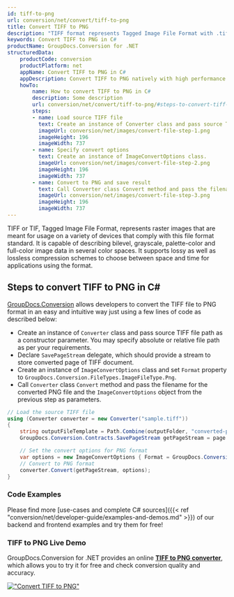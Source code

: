 ```yaml
---
id: tiff-to-png
url: conversion/net/convert/tiff-to-png
title: Convert TIFF to PNG
description: "TIFF format represents Tagged Image File Format with .tiff extension. Learn how to convert TIFF to PNG file programmatically in C# language using GroupDocs.Conversion for .NET library."
keywords: Convert TIFF to PNG in C#
productName: GroupDocs.Conversion for .NET
structuredData:
    productCode: conversion
    productPlatform: net
    appName: Convert TIFF to PNG in C#
    appDescription: Convert TIFF to PNG natively with high performance using C# language and server side GroupDocs.Conversion for .NET APIs, without the use of any software like Microsoft or Open Office.
    howTo:
        name: How to convert TIFF to PNG in C# 
        description: Some description
        url: conversion/net/convert/tiff-to-png/#steps-to-convert-tiff-to-png-in-c
        steps:
        - name: Load source TIFF file 
          text: Create an instance of Converter class and pass source TIFF file path as a constructor parameter. You may specify absolute or relative file path as per your requirements. 
          imageUrl: conversion/net/images/convert-file-step-1.png
          imageHeight: 196
          imageWidth: 737
        - name: Specify convert options 
          text: Create an instance of ImageConvertOptions class.
          imageUrl: conversion/net/images/convert-file-step-2.png
          imageHeight: 196
          imageWidth: 737
        - name: Convert to PNG and save result 
          text: Call Converter class Convert method and pass the filename for the converted HTML file and the ImageConvertOptions object from the previous step as parameters.
          imageUrl: conversion/net/images/convert-file-step-3.png
          imageHeight: 196
          imageWidth: 737
---
```


TIFF or TIF, Tagged Image File Format, represents raster images that are meant for usage on a variety of devices that comply with this file format standard. It is capable of describing bilevel, grayscale, palette-color and full-color image data in several color spaces. It supports lossy as well as lossless compression schemes to choose between space and time for applications using the format.

## Steps to convert TIFF to PNG in C#

[GroupDocs.Conversion](https://products.groupdocs.com/conversion/net) allows developers to convert the TIFF file to PNG format in an easy and intuitive way just using a few lines of code as described below:

* Create an instance of `Converter` class and pass source TIFF file path as a constructor parameter. You may specify absolute or relative file path as per your requirements. 
* Declare `SavePageStream` delegate, which should provide a stream to store converted page of TIFF document.
* Create an instance of `ImageConvertOptions` class and set `Format` property to `GroupDocs.Conversion.FileTypes.ImageFileType.Png`.
* Call `Converter` class `Convert` method and pass the filename for the converted PNG file and the `ImageConvertOptions` object from the previous step as parameters.

```csharp
// Load the source TIFF file
using (Converter converter = new Converter("sample.tiff"))
{
    string outputFileTemplate = Path.Combine(outputFolder, "converted-page-{0}.png");
    GroupDocs.Conversion.Contracts.SavePageStream getPageStream = page => new FileStream(string.Format(outputFileTemplate, page), FileMode.Create);

    // Set the convert options for PNG format
    var options = new ImageConvertOptions { Format = GroupDocs.Conversion.FileTypes.ImageFileType.Png };   
    // Convert to PNG format
    converter.Convert(getPageStream, options);
}
```

### Code Examples

Please find more [use-cases and complete C# sources]({{< ref "conversion/net/developer-guide/examples-and-demos.md" >}}) of our backend and frontend examples and try them for free!

### TIFF to PNG Live Demo

GroupDocs.Conversion for .NET provides an online [**TIFF to PNG converter**](https://products.groupdocs.app/conversion/tiff-to-png), which allows you to try it for free and check conversion quality and accuracy.

[!["Convert TIFF to PNG"](conversion/net/images/convert-to-png/convert-tiff-to-png.png)](https://products.groupdocs.app/conversion/tiff-to-png)